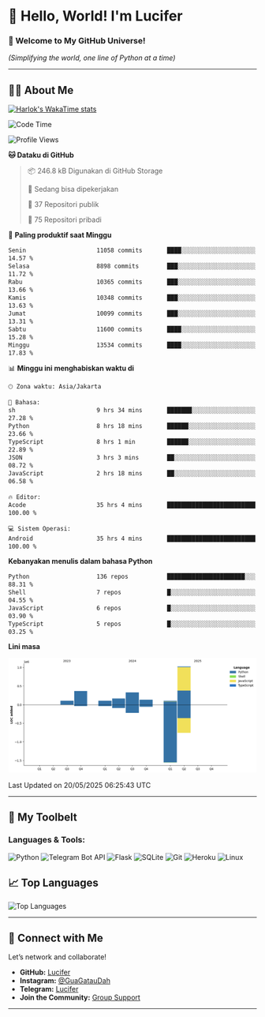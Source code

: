 # 👋 Hello, World! I'm Lucifer 

### 🚀 Welcome to My GitHub Universe!  
*(Simplifying the world, one line of Python at a time)*  

---

## 🧑‍💻 About Me


[![Harlok's WakaTime stats](https://github-readme-stats.vercel.app/api/wakatime?username=LuciferReborns)](https://github.com/jonesroot/github-readme-stats)


<!--START_SECTION:waka-->
![Code Time](http://img.shields.io/badge/Code%20Time-205%20hrs%2033%20mins-blue)

![Profile Views](http://img.shields.io/badge/Profil%20dilihat-12-blue)

**🐱 Dataku di GitHub** 

> 📦 246.8 kB Digunakan di GitHub Storage 
 > 
> 💼 Sedang bisa dipekerjakan
 > 
> 📜 37 Repositori publik 
 > 
> 🔑 75 Repositori pribadi 
 > 
📅 **Paling produktif saat Minggu** 

```text
Senin                    11058 commits       ████░░░░░░░░░░░░░░░░░░░░░   14.57 % 
Selasa                   8898 commits        ███░░░░░░░░░░░░░░░░░░░░░░   11.72 % 
Rabu                     10365 commits       ███░░░░░░░░░░░░░░░░░░░░░░   13.66 % 
Kamis                    10348 commits       ███░░░░░░░░░░░░░░░░░░░░░░   13.63 % 
Jumat                    10099 commits       ███░░░░░░░░░░░░░░░░░░░░░░   13.31 % 
Sabtu                    11600 commits       ████░░░░░░░░░░░░░░░░░░░░░   15.28 % 
Minggu                   13534 commits       ████░░░░░░░░░░░░░░░░░░░░░   17.83 % 
```


📊 **Minggu ini menghabiskan waktu di** 

```text
🕑︎ Zona waktu: Asia/Jakarta

💬 Bahasa: 
sh                       9 hrs 34 mins       ███████░░░░░░░░░░░░░░░░░░   27.28 % 
Python                   8 hrs 18 mins       ██████░░░░░░░░░░░░░░░░░░░   23.66 % 
TypeScript               8 hrs 1 min         ██████░░░░░░░░░░░░░░░░░░░   22.89 % 
JSON                     3 hrs 3 mins        ██░░░░░░░░░░░░░░░░░░░░░░░   08.72 % 
JavaScript               2 hrs 18 mins       ██░░░░░░░░░░░░░░░░░░░░░░░   06.58 % 

🔥 Editor: 
Acode                    35 hrs 4 mins       █████████████████████████   100.00 % 

💻 Sistem Operasi: 
Android                  35 hrs 4 mins       █████████████████████████   100.00 % 
```

**Kebanyakan menulis dalam bahasa Python** 

```text
Python                   136 repos           ██████████████████████░░░   88.31 % 
Shell                    7 repos             █░░░░░░░░░░░░░░░░░░░░░░░░   04.55 % 
JavaScript               6 repos             █░░░░░░░░░░░░░░░░░░░░░░░░   03.90 % 
TypeScript               5 repos             █░░░░░░░░░░░░░░░░░░░░░░░░   03.25 % 
```



**Lini masa**

![Lines of Code chart](https://raw.githubusercontent.com/jonesroot/jonesroot/main/assets/bar_graph.png)


 Last Updated on 20/05/2025 06:25:43 UTC
<!--END_SECTION:waka-->

---


## 🧰 My Toolbelt  

### Languages & Tools:  
![Python](https://img.shields.io/badge/-Python-3776AB?style=flat-square&logo=python&logoColor=white) ![Telegram Bot API](https://img.shields.io/badge/-Telegram%20Bot%20API-2CA5E0?style=flat-square&logo=telegram&logoColor=white) ![Flask](https://img.shields.io/badge/-Flask-000000?style=flat-square&logo=flask&logoColor=white) ![SQLite](https://img.shields.io/badge/-SQLite-003B57?style=flat-square&logo=sqlite&logoColor=white) ![Git](https://img.shields.io/badge/-Git-F05032?style=flat-square&logo=git&logoColor=white) ![Heroku](https://img.shields.io/badge/-Heroku-430098?style=flat-square&logo=heroku&logoColor=white) ![Linux](https://img.shields.io/badge/-Linux-FCC624?style=flat-square&logo=linux&logoColor=black)  


## 📈 Top Languages

![Top Languages](https://github-readme-stats.vercel.app/api/top-langs/?username=jonesroot&layout=compact&theme=tokyonight)  

---


## 🔗 Connect with Me  

Let’s network and collaborate!  
- **GitHub:** [Lucifer](https://github.com/jonesroot/jonesroot/blob/main/README.md)  
- **Instagram:** [@GuaGatauDah](https://instagram.com/guagataudah)  
- **Telegram:** [Lucifer](https://t.me/LuciferReborns)  
- **Join the Community:** [Group Support](https://t.me/GokilSupport)

---
